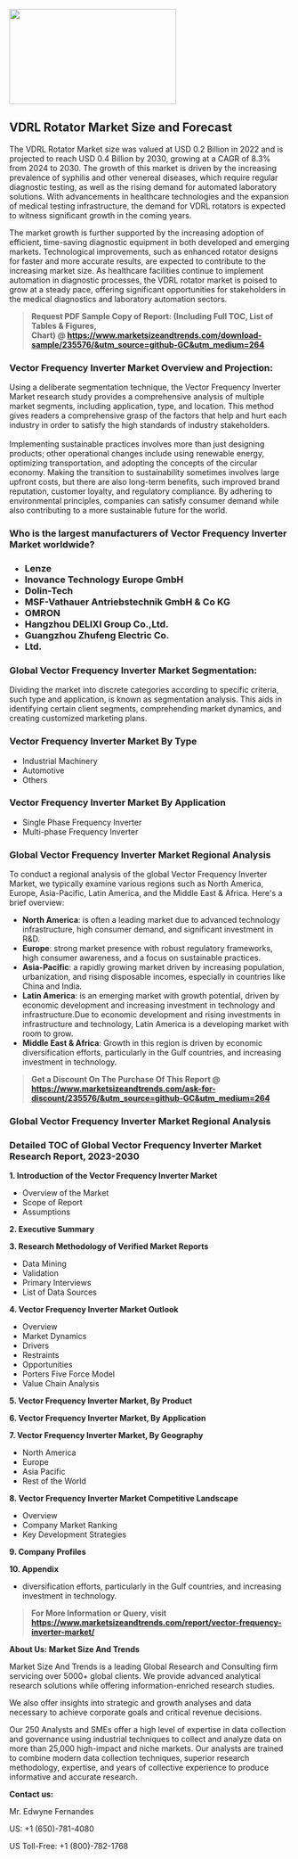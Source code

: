 <p><img class="alignnone size-medium wp-image-20088" src="https://ffe5etoiles.com/wp-content/uploads/2024/12/MST1-300x171.png" alt="" width="300" height="171" /></p><h2>VDRL Rotator Market Size and Forecast</h2><p>The VDRL Rotator Market size was valued at USD 0.2 Billion in 2022 and is projected to reach USD 0.4 Billion by 2030, growing at a CAGR of 8.3% from 2024 to 2030. The growth of this market is driven by the increasing prevalence of syphilis and other venereal diseases, which require regular diagnostic testing, as well as the rising demand for automated laboratory solutions. With advancements in healthcare technologies and the expansion of medical testing infrastructure, the demand for VDRL rotators is expected to witness significant growth in the coming years.</p><p>The market growth is further supported by the increasing adoption of efficient, time-saving diagnostic equipment in both developed and emerging markets. Technological improvements, such as enhanced rotator designs for faster and more accurate results, are expected to contribute to the increasing market size. As healthcare facilities continue to implement automation in diagnostic processes, the VDRL rotator market is poised to grow at a steady pace, offering significant opportunities for stakeholders in the medical diagnostics and laboratory automation sectors.</p></p><blockquote id="" class=""><strong>Request PDF Sample Copy of Report: (Including Full TOC, List of Tables &amp; Figures, Chart)&nbsp;@&nbsp;<strong><a href="https://www.marketsizeandtrends.com/download-sample/235576/&utm_source=github-GC&utm_medium=264" target="_blank">https://www.marketsizeandtrends.com/download-sample/235576/&utm_source=github-GC&utm_medium=264</a></strong></strong></blockquote><h3 id="" class="">Vector Frequency Inverter Market&nbsp;Overview and Projection:</h3><p id="" class="">Using a deliberate segmentation technique, the Vector Frequency Inverter Market research study provides a comprehensive analysis of multiple market segments, including application, type, and location. This method gives readers a comprehensive grasp of the factors that help and hurt each industry in order to satisfy the high standards of industry stakeholders. <br /> <br />Implementing sustainable practices involves more than just designing products; other operational changes include using renewable energy, optimizing transportation, and adopting the concepts of the circular economy. Making the transition to sustainability sometimes involves large upfront costs, but there are also long-term benefits, such improved brand reputation, customer loyalty, and regulatory compliance. By adhering to environmental principles, companies can satisfy consumer demand while also contributing to a more sustainable future for the world.</p><h3 id="" class="">Who is the largest manufacturers of&nbsp;Vector Frequency Inverter Market worldwide?</h3><h3 class=""><p><ul><li>Lenze </li><li> Inovance Technology Europe GmbH </li><li> Dolin-Tech </li><li> MSF-Vathauer Antriebstechnik GmbH & Co KG </li><li> OMRON </li><li> Hangzhou DELIXI Group Co.,Ltd. </li><li> Guangzhou Zhufeng Electric Co. </li><li> Ltd.</li></ul></p></h3><h3 id="" class="">Global&nbsp;Vector Frequency Inverter Market Segmentation:</h3><p id="" class="">Dividing the market into discrete categories according to specific criteria, such type and application, is known as segmentation analysis. This aids in identifying certain client segments, comprehending market dynamics, and creating customized marketing plans.</p><h3 id="" class="">Vector Frequency Inverter Market&nbsp;By Type</h3><p><p><ul><li>Industrial Machinery</li><li> Automotive</li><li> Others</p></li></ul></p></p><h3 id="" class="">Vector Frequency Inverter Market&nbsp;By Application</h3><p class=""><p><ul><li>Single Phase Frequency Inverter</li><li> Multi-phase Frequency Inverter</li></ul></p></p><h3 id="" class="">Global Vector Frequency Inverter Market Regional Analysis</h3><p id="" class="">To conduct a regional analysis of the global Vector Frequency Inverter Market, we typically examine various regions such as North America, Europe, Asia-Pacific, Latin America, and the Middle East &amp; Africa. Here's a brief overview:</p><ul><li><strong>North America</strong>: is often a leading market due to advanced technology infrastructure, high consumer demand, and significant investment in R&amp;D.</li><li><strong>Europe</strong>: strong market presence with robust regulatory frameworks, high consumer awareness, and a focus on sustainable practices.</li><li><strong>Asia-Pacific</strong>: a rapidly growing market driven by increasing population, urbanization, and rising disposable incomes, especially in countries like China and India.</li><li><strong>Latin America</strong>: is an emerging market with growth potential, driven by economic development and increasing investment in technology and infrastructure.Due to economic development and rising investments in infrastructure and technology, Latin America is a developing market with room to grow.</li><li><strong>Middle East &amp; Africa</strong>: Growth in this region is driven by economic diversification efforts, particularly in the Gulf countries, and increasing investment in technology.</li></ul><blockquote id="" class=""><strong>Get a Discount On The Purchase Of This Report @ <strong><a href="https://www.marketsizeandtrends.com/ask-for-discount/235576/&utm_source=github-GC&utm_medium=264" target="_blank">https://www.marketsizeandtrends.com/ask-for-discount/235576/&utm_source=github-GC&utm_medium=264</a></strong></strong></blockquote><h3 id="" class="">Global Vector Frequency Inverter Market Regional Analysis</h3><h3 id="" class="">Detailed TOC of Global Vector Frequency Inverter Market Research Report, 2023-2030</h3><p id="" class=""><strong>1. Introduction of the Vector Frequency Inverter Market</strong></p><ul><li>Overview of the Market</li><li>Scope of Report</li><li>Assumptions</li></ul><p id="" class=""><strong>2. Executive Summary</strong></p><p id="" class=""><strong>3. Research Methodology of Verified Market Reports</strong></p><ul><li>Data Mining</li><li>Validation</li><li>Primary Interviews</li><li>List of Data Sources</li></ul><p id="" class=""><strong>4. Vector Frequency Inverter Market Outlook</strong></p><ul><li>Overview</li><li>Market Dynamics</li><li>Drivers</li><li>Restraints</li><li>Opportunities</li><li>Porters Five Force Model</li><li>Value Chain Analysis</li></ul><p id="" class=""><strong>5. Vector Frequency Inverter Market, By Product</strong></p><p id="" class=""><strong>6. Vector Frequency Inverter Market, By Application</strong></p><p id="" class=""><strong>7. Vector Frequency Inverter Market, By Geography</strong></p><ul><li>North America</li><li>Europe</li><li>Asia Pacific</li><li>Rest of the World</li></ul><p id="" class=""><strong>8. Vector Frequency Inverter Market Competitive Landscape</strong></p><ul><li>Overview</li><li>Company Market Ranking</li><li>Key Development Strategies</li></ul><p id="" class=""><strong>9. Company Profiles</strong></p><p id="" class=""><strong>10. Appendix</strong></p><ul><li>diversification efforts, particularly in the Gulf countries, and increasing investment in technology.</li></ul><blockquote id="" class=""><strong>For More Information or Query, visit <strong><strong><a href="https://www.marketsizeandtrends.com/report/vector-frequency-inverter-market/" target="_blank">https://www.marketsizeandtrends.com/report/vector-frequency-inverter-market/</a></strong></strong></strong></blockquote><p id="" class=""><strong>About Us: Market Size And Trends</strong></p><p id="" class="">Market Size And Trends is a leading Global Research and Consulting firm servicing over 5000+ global clients. We provide advanced analytical research solutions while offering information-enriched research studies.</p><p id="" class="">We also offer insights into strategic and growth analyses and data necessary to achieve corporate goals and critical revenue decisions.</p><p id="" class="">Our 250 Analysts and SMEs offer a high level of expertise in data collection and governance using industrial techniques to collect and analyze data on more than 25,000 high-impact and niche markets. Our analysts are trained to combine modern data collection techniques, superior research methodology, expertise, and years of collective experience to produce informative and accurate research.</p><p id="" class=""><strong>Contact us:</strong></p><p id="" class="">Mr. Edwyne Fernandes</p><p id="" class="">US: +1 (650)-781-4080</p><p id="" class="">US Toll-Free: +1 (800)-782-1768</p>
